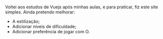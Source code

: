Voltei aos estudos de Vuejs após minhas aulas, e para praticar, fiz este site simples.
Ainda pretendo melhorar:
- A estilização;
- Adicionar níveis de dificuldade;
- Adicionar preferência de jogar com O.

